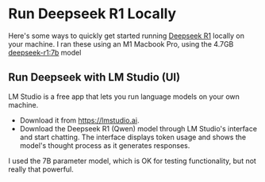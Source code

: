 # Run Deepseek R1 Locally

Here's some ways to quickly get started running [Deepseek R1](https://www.deepseek.com/) locally on your machine. I ran these using an M1 Macbook Pro, using the 4.7GB [deepseek-r1:7b](https://ollama.com/library/deepseek-r1:7b) model

## Run Deepseek with LM Studio (UI)

LM Studio is a free app that lets you run language models on your own machine. 

* Download it from https://lmstudio.ai.
* Download the Deepseek R1 (Qwen) model through LM Studio's interface and start chatting. The interface displays token usage and shows the model's thought process as it generates responses.

I used the 7B parameter model, which is OK for testing functionality, but not really that powerful.
